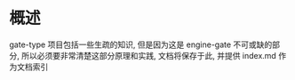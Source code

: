 # 概述
gate-type 项目包括一些生疏的知识, 但是因为这是 engine-gate 不可或缺的部分, 所以必须要非常清楚这部分原理和实践, 文档将保存于此, 并提供 index.md 作为文档索引